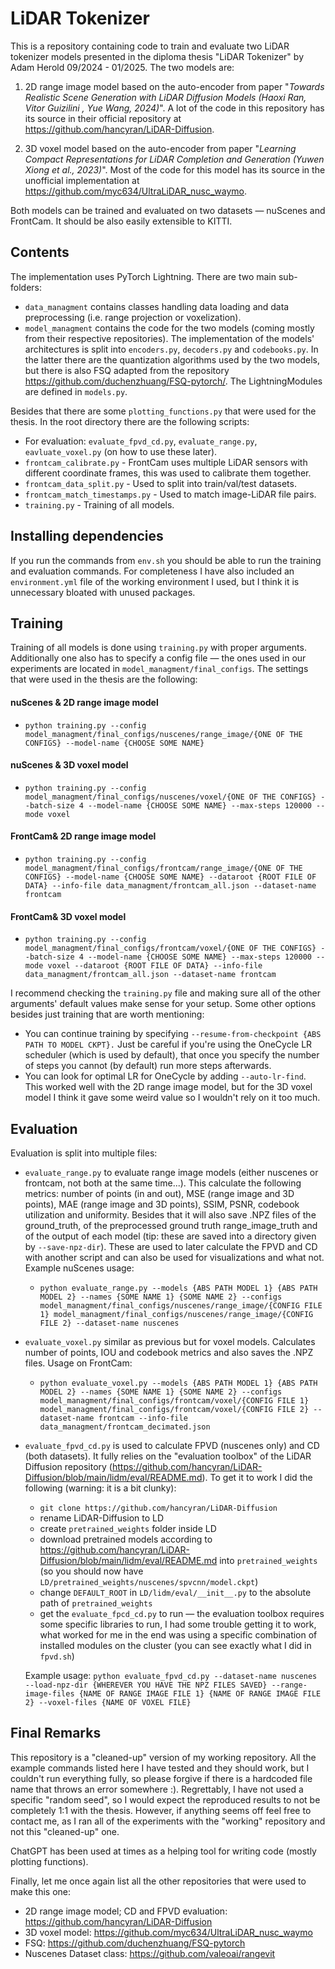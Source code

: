 # LiDAR Tokenizer
This is a repository containing code to train and evaluate two LiDAR tokenizer models presented in the diploma thesis "LiDAR Tokenizer" by Adam Herold 09/2024 - 01/2025. The two models are:
1) 2D range image model based on the auto-encoder from paper "*Towards Realistic Scene Generation with LiDAR Diffusion Models (Haoxi Ran, Vitor Guizilini , Yue Wang, 2024)*". A lot of the code in this repository has its source in their official repository at https://github.com/hancyran/LiDAR-Diffusion. 

2) 3D voxel model based on the auto-encoder from paper "*Learning Compact Representations for LiDAR Completion and Generation (Yuwen Xiong et al., 2023)*". Most of the code for this model has its source in the unofficial implementation at https://github.com/myc634/UltraLiDAR_nusc_waymo. 

Both models can be trained and evaluated on two datasets — nuScenes and FrontCam. It should be also easily extensible to KITTI.

## Contents
The implementation uses PyTorch Lightning.
There are two main sub-folders: 
 - `data_managment` contains classes handling data loading and data preprocessing (i.e. range projection or voxelization).
 - `model_managment` contains the code for the two models (coming mostly from their respective repositories). The implementation of the models' architectures is split into `encoders.py`, `decoders.py` and `codebooks.py`. In the latter there are the quantization algorithms used by the two models, but there is also FSQ adapted from the repository https://github.com/duchenzhuang/FSQ-pytorch/. The LightningModules are defined in `models.py`.

Besides that there are some `plotting_functions.py` that were used for the thesis. In the root directory there are the following scripts:
 - For evaluation: `evaluate_fpvd_cd.py`, `evaluate_range.py`, `eavluate_voxel.py` (on how to use these later).
 - `frontcam_calibrate.py` - FrontCam uses multiple LiDAR sensors with different coordinate frames, this was used to calibrate them together.
 - `frontcam_data_split.py` - Used to split into train/val/test datasets.
 - `frontcam_match_timestamps.py` - Used to match image-LiDAR file pairs.
 - `training.py` - Training of all models.

## Installing dependencies
If you run the commands from `env.sh` you should be able to run the training and evaluation commands. For completeness I have also included an `environment.yml` file of the working environment I used, but I think it is unnecessary bloated with unused packages.

## Training
Training of all models is done using `training.py` with proper arguments. Additionally one also has to specify a config file — the ones used in our experiments are located in `model_managment/final_configs`. The settings that were used in the thesis are the following:
#### nuScenes & 2D range image model 
 - `python training.py --config model_managment/final_configs/nuscenes/range_image/{ONE OF THE CONFIGS} --model-name {CHOOSE SOME NAME}`
#### nuScenes & 3D voxel model 
 - `python training.py --config model_managment/final_configs/nuscenes/voxel/{ONE OF THE CONFIGS} --batch-size 4 --model-name {CHOOSE SOME NAME} --max-steps 120000 --mode voxel`
#### FrontCam& 2D range image model 
 - `python training.py --config model_managment/final_configs/frontcam/range_image/{ONE OF THE CONFIGS} --model-name {CHOOSE SOME NAME} --dataroot {ROOT FILE OF DATA} --info-file data_managment/frontcam_all.json --dataset-name frontcam`
#### FrontCam& 3D voxel model 
 - `python training.py --config model_managment/final_configs/frontcam/voxel/{ONE OF THE CONFIGS} --batch-size 4 --model-name {CHOOSE SOME NAME} --max-steps 120000 --mode voxel --dataroot {ROOT FILE OF DATA} --info-file data_managment/frontcam_all.json --dataset-name frontcam`

I recommend checking the `training.py` file and making sure all of the other arguments' default values make sense for your setup. Some other options besides just training that are worth mentioning:
 - You can continue training by specifying `--resume-from-checkpoint {ABS PATH TO MODEL CKPT}.` Just be careful if you're using the OneCycle LR scheduler (which is used by default), that once you specify the number of steps you cannot (by default) run more steps afterwards.
 - You can look for optimal LR for OneCycle by adding `--auto-lr-find`. This worked well with the 2D range image model, but for the 3D voxel model I think it gave some weird value so I wouldn't rely on it too much.



## Evaluation
Evaluation is split into multiple files:
 - `evaluate_range.py` to evaluate range image models (either nuscenes or frontcam, not both at the same time...). This calculate the following metrics: number of points (in and out), MSE (range image and 3D points), MAE (range image and 3D points), SSIM, PSNR, codebook utilization and uniformity. Besides that it will also save .NPZ files of the ground_truth, of the preprocessed ground truth range_image_truth and of the output of each model (tip: these are saved into a directory given by `--save-npz-dir`). These are used to later calculate the FPVD and CD with another script and can also be used for visualizations and what not.
 Example nuScenes usage:
	- `python evaluate_range.py --models {ABS PATH MODEL 1} {ABS PATH MODEL 2} --names {SOME NAME 1} {SOME NAME 2} --configs model_managment/final_configs/nuscenes/range_image/{CONFIG FILE 1} model_managment/final_configs/nuscenes/range_image/{CONFIG FILE 2} --dataset-name nuscenes`

 - `evaluate_voxel.py` similar as previous but for voxel models. Calculates number of points, IOU and codebook metrics and also saves the .NPZ files. Usage on FrontCam:
	 - `python evaluate_voxel.py --models {ABS PATH MODEL 1} {ABS PATH MODEL 2} --names {SOME NAME 1} {SOME NAME 2} --configs model_managment/final_configs/frontcam/voxel/{CONFIG FILE 1} model_managment/final_configs/frontcam/voxel/{CONFIG FILE 2} --dataset-name frontcam --info-file data_managment/frontcam_decimated.json`

 - `evaluate_fpvd_cd.py` is used to calculate FPVD (nuscenes only) and CD (both datasets). It fully relies on the "evaluation toolbox" of the LiDAR Diffusion repository (https://github.com/hancyran/LiDAR-Diffusion/blob/main/lidm/eval/README.md).  To get it to work I did the following (warning: it is a bit clunky):
	 - `git clone https://github.com/hancyran/LiDAR-Diffusion`
	 - rename LiDAR-Diffusion to LD
	 - create `pretrained_weights` folder inside LD
	 - download pretrained models according to https://github.com/hancyran/LiDAR-Diffusion/blob/main/lidm/eval/README.md into `pretrained_weights` (so you should now have `LD/pretrained_weights/nuscenes/spvcnn/model.ckpt`)
	 - change `DEFAULT_ROOT` in `LD/lidm/eval/__init__.py` to the absolute path of `pretrained_weights`
	 - get the `evaluate_fpcd_cd.py` to run — the evaluation toolbox requires some specific libraries to run, I had some trouble getting it to work, what worked for me in the end was using a specific combination of installed modules on the cluster (you can see exactly what I did in `fpvd.sh`) 

	Example usage:
	`python evaluate_fpvd_cd.py --dataset-name nuscenes --load-npz-dir {WHEREVER YOU HAVE THE NPZ FILES SAVED} --range-image-files {NAME OF RANGE IMAGE FILE 1} {NAME OF RANGE IMAGE FILE 2} --voxel-files {NAME OF VOXEL FILE}`

## Final Remarks
This repository is a "cleaned-up" version of my working repository. All the example commands listed here I have tested and they should work, but I couldn't run everything fully, so please forgive if there is a hardcoded file name that throws an error somewhere :). Regrettably, I have not used a specific "random seed", so I would expect the reproduced results to not be completely 1:1 with the thesis. However, if anything seems off feel free to contact me, as I ran all of the experiments with the "working" repository and not this "cleaned-up" one.

ChatGPT has been used at times as a helping tool for writing code (mostly plotting functions).

Finally, let me once again list all the other repositories that were used to make this one:
 - 2D range image model; CD and FPVD evaluation: https://github.com/hancyran/LiDAR-Diffusion
 - 3D voxel model: https://github.com/myc634/UltraLiDAR_nusc_waymo
 - FSQ: https://github.com/duchenzhuang/FSQ-pytorch
 - Nuscenes Dataset class: https://github.com/valeoai/rangevit
